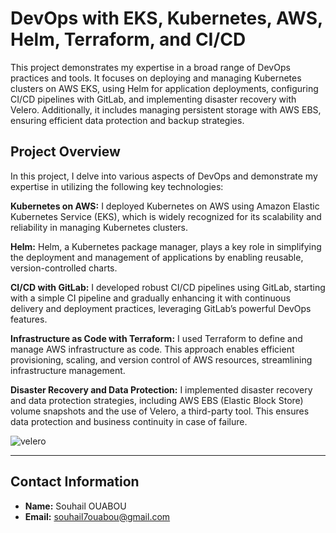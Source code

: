 # DevOps with EKS, Kubernetes, AWS, Helm, Terraform, and CI/CD

This project demonstrates my expertise in a broad range of DevOps practices and tools. It focuses on deploying and managing Kubernetes clusters on AWS EKS, using Helm for application deployments, configuring CI/CD pipelines with GitLab, and implementing disaster recovery with Velero. Additionally, it includes managing persistent storage with AWS EBS, ensuring efficient data protection and backup strategies.

## Project Overview



In this project, I delve into various aspects of DevOps and demonstrate my expertise in utilizing the following key technologies:

**Kubernetes on AWS:** I deployed Kubernetes on AWS using Amazon Elastic Kubernetes Service (EKS), which is widely recognized for its scalability and reliability in managing Kubernetes clusters.

**Helm:** Helm, a Kubernetes package manager, plays a key role in simplifying the deployment and management of applications by enabling reusable, version-controlled charts.

**CI/CD with GitLab:** I developed robust CI/CD pipelines using GitLab, starting with a simple CI pipeline and gradually enhancing it with continuous delivery and deployment practices, leveraging GitLab’s powerful DevOps features.

**Infrastructure as Code with Terraform:** I used Terraform to define and manage AWS infrastructure as code. This approach enables efficient provisioning, scaling, and version control of AWS resources, streamlining infrastructure management.

**Disaster Recovery and Data Protection:** I implemented disaster recovery and data protection strategies, including AWS EBS (Elastic Block Store) volume snapshots and the use of Velero, a third-party tool. This ensures data protection and business continuity in case of failure.

![velero](https://github.com/user-attachments/assets/961623b3-90c7-4e8d-ae12-2e3a781c95db)

---

## Contact Information

- **Name:** Souhail OUABOU
- **Email:** souhail7ouabou@gmail.com
